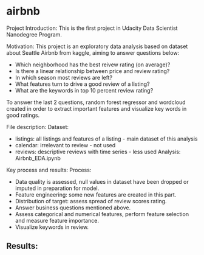 # airbnb

Project Introduction: 
This is the first project in Udacity Data Scientist Nanodegree Program.

Motivation: 
This project is an exploratory data analysis based on dataset about Seattle Airbnb from kaggle, aiming to answer questions below:
- Which neighborhood has the best reivew rating (on average)?
- Is there a linear relationship between price and review rating?
- In which season most reviews are left?
- What features turn to drive a good review of a listing?
- What are the keywords in top 10 percent review rating?

To answer the last 2 questions, random forest regressor and wordcloud created in order to extract important features and visualize key words in good ratings.

File description:
Dataset:
- listings: all listings and features of a listing - main dataset of this analysis
- calendar: irrelevant to review - not used
- reviews: descriptive reviews with time series - less used
Analysis:
Airbnb_EDA.ipynb

Key process and results:
Process: 
- Data quality is assessed, null values in dataset have been dropped or imputed in preparation for model.
- Feature engineering: some new features are created in this part.
- Distribution of target: assess spread of review scores rating.
- Answer business questions mentioned above.
- Assess categorical and numerical features, perform feature selection and measure feature importance.
- Visualize keywords in review.

Results:
- 

